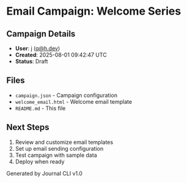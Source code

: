 # Email Campaign: Welcome Series

## Campaign Details
- **User**: j (q@h.dev)
- **Created**: 2025-08-01 09:42:47 UTC
- **Status**: Draft

## Files
- `campaign.json` - Campaign configuration
- `welcome_email.html` - Welcome email template
- `README.md` - This file

## Next Steps
1. Review and customize email templates
2. Set up email sending configuration
3. Test campaign with sample data
4. Deploy when ready

Generated by Journal CLI v1.0
